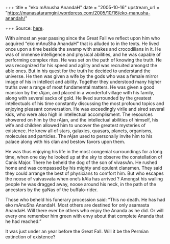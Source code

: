 +++
title = "eko mAnusha AnandaH"
date = "2005-10-16"
upstream_url = "https://manasataramgini.wordpress.com/2005/10/16/eko-manusha-anandah/"

+++
Source: [here](https://manasataramgini.wordpress.com/2005/10/16/eko-manusha-anandah/).

With almost an year passing since the Great Fall we reflect upon him who
acquired “eko mAnuSha AnandaH” that is alluded to in the texts. He lived
once upon a time beside the swamp with snakes and crocodilians in it. He
was of immense intelligence and physical abilities, and he was capable
of performing complex rites. He was set on the path of knowing the
truth. He was recognized for his speed and agility and was recruited
amongst the able ones. But in his quest for the truth he decided to
understand the universe. He then was given a wife by the gods who was a
female mirror image of his in intellect and ability. Together they
understood many higher truths over a range of most fundamental matters.
He was given a good mansion by the rAjan, and placed in a wonderful
village with his family, along with several sacks of gold. He lived
surrounded by the greatest intellectuals of his time constantly
discussing the most profound topics and enjoying pleasant conversation.
He was exceedingly virile and sired several kids, who were also high in
intellectual accomplisment. The resources showered on him by the rAjan,
and the intellectual abilities of himself, his wife and children allowed
him to uncover the greatest mysteries of existence. He knew all of
stars, galaxies, quasars, planets, organisms, molecules and particles.
The rAjan used to personally invite him to his palace along with his
clan and bestow favors upon them.

He was thus enjoying his life in the most congenial surroundings for a
long time, when one day he looked up at the sky to observe the
constellation of Canis Major. There he beheld the dog of the son of
vivasvAn. He rushed home and was compassed by his mighty and opulent
clansmen. They said they could arrange the best of physicians to comfort
him. But who escapes the noose of vaivasvata when one’s kAla has arrived
? Amongst his wailing people he was dragged away, noose around his neck,
in the path of the ancestors by the gaNas of the buffalo-rider.

Those who beheld his funerary procession said: “This no death. He has
had eko mAnuSha AnandaH. Most others are destined for only asamasta
AnandaH. Will there ever be others who enjoy the Ananda as he did. Or
will every one remember him green with envy about that complete Ananda
that he had reached.”

It was just under an year before the Great Fall. Will it be the Permian
extinction of existence?

